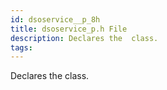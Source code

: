 ```yaml
---
id: dsoservice__p_8h
title: dsoservice_p.h File
description: Declares the  class.
tags:
---
```

Declares the  <docRefTextType>  class.
